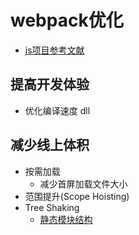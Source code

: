 # webpack优化
* [js项目参考文献](https://juejin.cn/post/6981841495338778660#heading-23)

## 提高开发体验
* 优化编译速度 dll

## 减少线上体积
* 按需加载
  * 减少首屏加载文件大小
* 范围提升(Scope Hoisting)
* Tree Shaking
  * [静态模块结构](https://exploringjs.com/es6/ch_modules.html#static-module-structure)